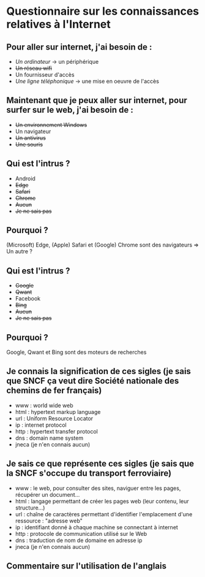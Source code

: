 # Questionnaire sur les connaissances relatives à l'Internet

## Pour aller sur internet, j'ai besoin de :

* *Un ordinateur* -> un périphérique
* ~~Un réseau wifi~~
* Un fournisseur d'accès
* *Une ligne téléphonique* -> une mise en oeuvre de l'accès

## Maintenant que je peux aller sur internet, pour surfer sur le web, j'ai besoin de :

* ~~Un environnement Windows~~
* Un navigateur
* ~~Un antivirus~~
* ~~Une souris~~

## Qui est l'intrus ?

* Android
* ~~Edge~~
* ~~Safari~~
* ~~Chrome~~
* ~~Aucun~~
* ~~Je ne sais pas~~

## Pourquoi ?

(Microsoft) Edge, (Apple) Safari et (Google) Chrome sont des navigateurs
=> Un autre ?

## Qui est l'intrus ?

* ~~Google~~
* ~~Qwant~~
* Facebook
* ~~Bing~~
* ~~Aucun~~
* ~~Je ne sais pas~~

## Pourquoi ?

Google, Qwant et Bing sont des moteurs de recherches

## Je connais la signification de ces sigles (je sais que SNCF ça veut dire Société nationale des chemins de fer français)

* www : world wide web
* html : hypertext markup language
* url : Uniform Resource Locator
* ip : internet protocol
* http : hypertext transfer protocol
* dns : domain name system
* jneca (je n'en connais aucun)

## Je sais ce que représente ces sigles (je sais que la SNCF s'occupe du transport ferroviaire)

* www : le web, pour consulter des sites, naviguer entre les pages, récupérer un document...
* html : langage permettant de créer les pages web (leur contenu, leur structure...)
* url : chaîne de caractères permettant d'identifier l'emplacement d'une ressource : "adresse web"
* ip : identifiant donné à chaque machine se connectant à internet
* http : protocole de communication utilisé sur le Web
* dns : traduction de nom de domaine en adresse ip
* jneca (je n'en connais aucun)

## Commentaire sur l'utilisation de l'anglais
